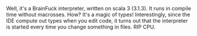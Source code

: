 Well, it's a BrainFuck interpreter, written on scala 3 (3.1.3).
It runs in compile time without macrosses. How? It's a magic of types!
Interestingly, since the IDE compute out types when you edit code,
it turns out that the interpreter is started every time you change something in files. RIP CPU.